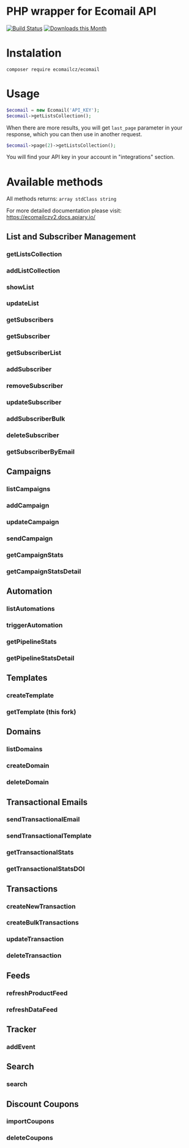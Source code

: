 # PHP wrapper for Ecomail API

[![Build Status](https://travis-ci.org/Ecomailcz/ecomail-php.svg?branch=master)](https://travis-ci.org/Ecomailcz/ecomail-php)
[![Downloads this Month](https://img.shields.io/packagist/dm/ecomailcz/ecomail.svg)](https://packagist.org/packages/ecomailcz/ecomail)

# Instalation

```shell
composer require ecomailcz/ecomail
```

# Usage

```php
$ecomail = new Ecomail('API_KEY');
$ecomail->getListsCollection();
```

When there are more results, you will get `last_page` parameter in your response, which you can then use in another request.

```php
$ecomail->page(2)->getListsCollection();
```


You will find your API key in your account in "integrations" section.

# Available methods

All methods returns: `array stdClass string`

For more detailed documentation please visit: https://ecomailczv2.docs.apiary.io/

## List and Subscriber Management

### getListsCollection
### addListCollection
### showList
### updateList
### getSubscribers
### getSubscriber
### getSubscriberList
### addSubscriber
### removeSubscriber
### updateSubscriber
### addSubscriberBulk
### deleteSubscriber
### getSubscriberByEmail

## Campaigns

### listCampaigns
### addCampaign
### updateCampaign
### sendCampaign
### getCampaignStats
### getCampaignStatsDetail

## Automation

### listAutomations
### triggerAutomation
### getPipelineStats
### getPipelineStatsDetail

## Templates

### createTemplate
### getTemplate (this fork)

## Domains

### listDomains
### createDomain
### deleteDomain

## Transactional Emails

### sendTransactionalEmail
### sendTransactionalTemplate
### getTransactionalStats
### getTransactionalStatsDOI

## Transactions

### createNewTransaction
### createBulkTransactions
### updateTransaction
### deleteTransaction

## Feeds

### refreshProductFeed
### refreshDataFeed

## Tracker

### addEvent

## Search

### search

## Discount Coupons

### importCoupons
### deleteCoupons

